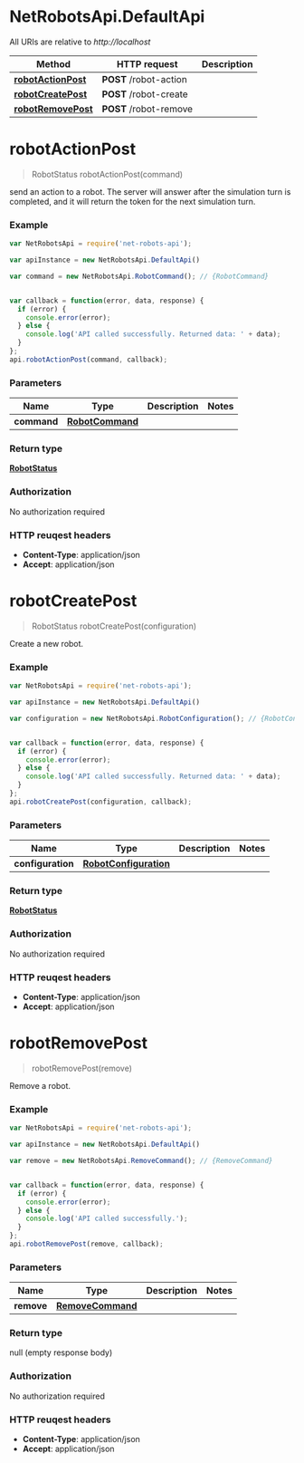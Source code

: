 # NetRobotsApi.DefaultApi

All URIs are relative to *http://localhost*

Method | HTTP request | Description
------------- | ------------- | -------------
[**robotActionPost**](DefaultApi.md#robotActionPost) | **POST** /robot-action | 
[**robotCreatePost**](DefaultApi.md#robotCreatePost) | **POST** /robot-create | 
[**robotRemovePost**](DefaultApi.md#robotRemovePost) | **POST** /robot-remove | 


<a name="robotActionPost"></a>
# **robotActionPost**
> RobotStatus robotActionPost(command)



send an action to a robot. The server will answer after the simulation turn is completed, and it will return the token for the next simulation turn.

### Example
```javascript
var NetRobotsApi = require('net-robots-api');

var apiInstance = new NetRobotsApi.DefaultApi()

var command = new NetRobotsApi.RobotCommand(); // {RobotCommand} 


var callback = function(error, data, response) {
  if (error) {
    console.error(error);
  } else {
    console.log('API called successfully. Returned data: ' + data);
  }
};
api.robotActionPost(command, callback);
```

### Parameters

Name | Type | Description  | Notes
------------- | ------------- | ------------- | -------------
 **command** | [**RobotCommand**](RobotCommand.md)|  | 

### Return type

[**RobotStatus**](RobotStatus.md)

### Authorization

No authorization required

### HTTP reuqest headers

 - **Content-Type**: application/json
 - **Accept**: application/json

<a name="robotCreatePost"></a>
# **robotCreatePost**
> RobotStatus robotCreatePost(configuration)



Create a new robot.

### Example
```javascript
var NetRobotsApi = require('net-robots-api');

var apiInstance = new NetRobotsApi.DefaultApi()

var configuration = new NetRobotsApi.RobotConfiguration(); // {RobotConfiguration} 


var callback = function(error, data, response) {
  if (error) {
    console.error(error);
  } else {
    console.log('API called successfully. Returned data: ' + data);
  }
};
api.robotCreatePost(configuration, callback);
```

### Parameters

Name | Type | Description  | Notes
------------- | ------------- | ------------- | -------------
 **configuration** | [**RobotConfiguration**](RobotConfiguration.md)|  | 

### Return type

[**RobotStatus**](RobotStatus.md)

### Authorization

No authorization required

### HTTP reuqest headers

 - **Content-Type**: application/json
 - **Accept**: application/json

<a name="robotRemovePost"></a>
# **robotRemovePost**
> robotRemovePost(remove)



Remove a robot.

### Example
```javascript
var NetRobotsApi = require('net-robots-api');

var apiInstance = new NetRobotsApi.DefaultApi()

var remove = new NetRobotsApi.RemoveCommand(); // {RemoveCommand} 


var callback = function(error, data, response) {
  if (error) {
    console.error(error);
  } else {
    console.log('API called successfully.');
  }
};
api.robotRemovePost(remove, callback);
```

### Parameters

Name | Type | Description  | Notes
------------- | ------------- | ------------- | -------------
 **remove** | [**RemoveCommand**](RemoveCommand.md)|  | 

### Return type

null (empty response body)

### Authorization

No authorization required

### HTTP reuqest headers

 - **Content-Type**: application/json
 - **Accept**: application/json

